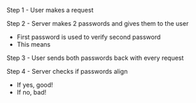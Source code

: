Step 1 - User makes a request

Step 2 - Server makes 2 passwords and gives them to the user

- First password is used to verify second password
- This means

Step 3 - User sends both passwords back with every request

Step 4 - Server checks if passwords align

- If yes, good!
- If no, bad!

